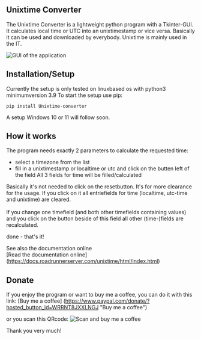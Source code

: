 ## Unixtime Converter

The Unixtime Converter is a lightweight python program with a Tkinter-GUI. 
It calculates local time or UTC into an unixtimestamp or vice versa. Basically 
it can be used and downloaded by everybody. Unixtime is mainly used in the IT.

![GUI of the application](uxconverter.png)


## Installation/Setup

Currently the setup is only tested on linuxbased os with python3 minimumversion 3.9
To start the setup use pip:

    pip install Unixtime-converter

A setup Windows 10 or 11 will follow soon.

## How it works

The program needs exactly 2 parameters to calculate the requested time:
* select a timezone from the list
* fill in a unixtimestamp or localtime or utc and click on the butten left of the field
All 3 fields for time will be filled/calculated

Basically it's not needed to click on the resetbutton. It's for more clearance for the usage. If you click on it all entriefields for time (localtime, utc-time and unixtime) are cleared.<br><br>
If you change one timefield (and both other timefields containing values) and you click on the button beside of this field all other (time-)fields are recalculated.

done - that's it!

See also the documentation online  
[Read the documentation online] (https://docs.roadrunnerserver.com/unixtime/html/index.html)


## Donate

If you enjoy the program or want to buy me a coffee, you can do it with this link:
[Buy me a coffee] (https://www.paypal.com/donate/?hosted_button_id=WRRNT8JXXLNGJ "Buy me a coffee")

or you scan this QRcode:
![Scan and buy me a coffee](BuyMeACoffee.png)  

Thank you very much!